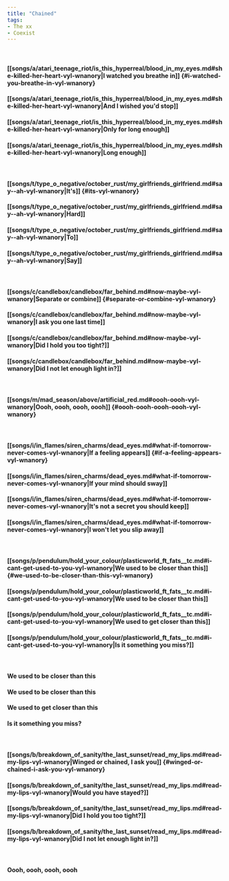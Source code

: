 ```yaml
---
title: "Chained"
tags:
- The xx
- Coexist
---
```

&nbsp;
#### [[songs/a/atari_teenage_riot/is_this_hyperreal/blood_in_my_eyes.md#she-killed-her-heart-vyl-wnanory|I watched you breathe in]] {#i-watched-you-breathe-in-vyl-wnanory}
#### [[songs/a/atari_teenage_riot/is_this_hyperreal/blood_in_my_eyes.md#she-killed-her-heart-vyl-wnanory|And I wished you'd stop]]
#### [[songs/a/atari_teenage_riot/is_this_hyperreal/blood_in_my_eyes.md#she-killed-her-heart-vyl-wnanory|Only for long enough]]
#### [[songs/a/atari_teenage_riot/is_this_hyperreal/blood_in_my_eyes.md#she-killed-her-heart-vyl-wnanory|Long enough]]
&nbsp;
#### [[songs/t/type_o_negative/october_rust/my_girlfriends_girlfriend.md#say--ah-vyl-wnanory|It's]] {#its-vyl-wnanory}
#### [[songs/t/type_o_negative/october_rust/my_girlfriends_girlfriend.md#say--ah-vyl-wnanory|Hard]]
#### [[songs/t/type_o_negative/october_rust/my_girlfriends_girlfriend.md#say--ah-vyl-wnanory|To]]
#### [[songs/t/type_o_negative/october_rust/my_girlfriends_girlfriend.md#say--ah-vyl-wnanory|Say]]
&nbsp;
#### [[songs/c/candlebox/candlebox/far_behind.md#now-maybe-vyl-wnanory|Separate or combine]] {#separate-or-combine-vyl-wnanory}
#### [[songs/c/candlebox/candlebox/far_behind.md#now-maybe-vyl-wnanory|I ask you one last time]]
#### [[songs/c/candlebox/candlebox/far_behind.md#now-maybe-vyl-wnanory|Did I hold you too tight?]]
#### [[songs/c/candlebox/candlebox/far_behind.md#now-maybe-vyl-wnanory|Did I not let enough light in?]]
&nbsp;
#### [[songs/m/mad_season/above/artificial_red.md#oooh-oooh-vyl-wnanory|Oooh, oooh, oooh, oooh]] {#oooh-oooh-oooh-oooh-vyl-wnanory}
&nbsp;
#### [[songs/i/in_flames/siren_charms/dead_eyes.md#what-if-tomorrow-never-comes-vyl-wnanory|If a feeling appears]] {#if-a-feeling-appears-vyl-wnanory}
#### [[songs/i/in_flames/siren_charms/dead_eyes.md#what-if-tomorrow-never-comes-vyl-wnanory|If your mind should sway]]
#### [[songs/i/in_flames/siren_charms/dead_eyes.md#what-if-tomorrow-never-comes-vyl-wnanory|It's not a secret you should keep]]
#### [[songs/i/in_flames/siren_charms/dead_eyes.md#what-if-tomorrow-never-comes-vyl-wnanory|I won't let you slip away]]
&nbsp;
#### [[songs/p/pendulum/hold_your_colour/plasticworld_ft_fats__tc.md#i-cant-get-used-to-you-vyl-wnanory|We used to be closer than this]] {#we-used-to-be-closer-than-this-vyl-wnanory}
#### [[songs/p/pendulum/hold_your_colour/plasticworld_ft_fats__tc.md#i-cant-get-used-to-you-vyl-wnanory|We used to be closer than this]]
#### [[songs/p/pendulum/hold_your_colour/plasticworld_ft_fats__tc.md#i-cant-get-used-to-you-vyl-wnanory|We used to get closer than this]]
#### [[songs/p/pendulum/hold_your_colour/plasticworld_ft_fats__tc.md#i-cant-get-used-to-you-vyl-wnanory|Is it something you miss?]]
&nbsp;
#### We used to be closer than this
#### We used to be closer than this
#### We used to get closer than this
#### Is it something you miss?
&nbsp;
#### [[songs/b/breakdown_of_sanity/the_last_sunset/read_my_lips.md#read-my-lips-vyl-wnanory|Winged or chained, I ask you]] {#winged-or-chained-i-ask-you-vyl-wnanory}
#### [[songs/b/breakdown_of_sanity/the_last_sunset/read_my_lips.md#read-my-lips-vyl-wnanory|Would you have stayed?]]
#### [[songs/b/breakdown_of_sanity/the_last_sunset/read_my_lips.md#read-my-lips-vyl-wnanory|Did I hold you too tight?]]
#### [[songs/b/breakdown_of_sanity/the_last_sunset/read_my_lips.md#read-my-lips-vyl-wnanory|Did I not let enough light in?]]
&nbsp;
#### Oooh, oooh, oooh, oooh
